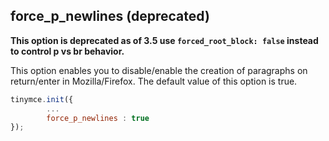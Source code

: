 ## force_p_newlines (deprecated)

**This option is deprecated as of 3.5 use `forced_root_block: false` instead to control p vs br behavior.**

This option enables you to disable/enable the creation of paragraphs on return/enter in Mozilla/Firefox. The default value of this option is true.

```js
tinymce.init({
        ...
        force_p_newlines : true
});
```
